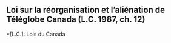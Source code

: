 ## Loi sur la réorganisation et l’aliénation de Téléglobe Canada (L.C. 1987, ch. 12)
  *[L.C.]: Lois du Canada
